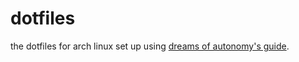 # dotfiles

the dotfiles for arch linux set up using [dreams of autonomy's guide](https://www.youtube.com/watch?v=y6XCebnB9gs).
